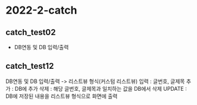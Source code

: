 # 2022-2-catch 

## catch_test02
   * DB연동 및 DB 입력/출력
## catch_test12
  DB연동 및 DB 입력/출력 -> 리스트뷰 형식(커스텀 리스트뷰)
    입력 : 글번호, 글제목
    추가 : DB에 추가
    삭제 : 해당 글번호, 글제목과 일치하는 값을 DB에서 삭제
    UPDATE : DB에 저장된 내용을 리스트뷰 형식으로 화면에 출력
